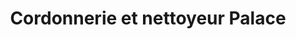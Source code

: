 ---
title: "Cordonnerie et nettoyeur Palace"
url: /montreal/cordonnerie-et-nettoyeur-palace/
shop: leather
---